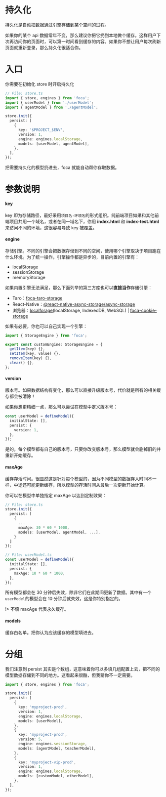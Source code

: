# 持久化

持久化是自动把数据通过引擎存储到某个空间的过程。

如果你的某个 api 数据常年不变，那么建议你把它扔到本地做个缓存，这样用户下次再访问你的页面时，可以第一时间看到缓存的内容。如果你不想让用户每次刷新页面就重新登录，那么持久化很适合你。

# 入口

你需要在初始化 store 时开启持久化

```typescript
// File: store.ts
import { store, engines } from 'foca';
import { userModel } from './userModel';
import { agentModel } from './agentModel';

store.init({
  persist: [
    {
      key: '$PROJECT_$ENV',
      version: 1,
      engine: engines.localStorage,
      models: [userModel, agentModel],
    },
  ],
});
```

把需要持久化的模型扔进去，foca 就能自动帮你存取数据。

# 参数说明

#### key

key 即为存储路径，最好采用`项目名-环境名`的形式组织。纯前端项目如果和其他前端项目共用一个域名，或者在同一域名下，你用 **index.html** 和 **index-test.html** 来访问不同的环境，这很容易导致 key 被覆盖。

#### engine

存储引擎。不同的引擎会把数据存储到不同的空间，使用哪个引擎取决于项目跑在什么环境。为了统一操作，引擎操作都是异步的，目前内置的引擎有：

- localStorage
- sessionStorage
- memoryStorage

如果内置引擎无法满足，那么下面列举的第三方库也可以**直接当作**存储引擎：

- Taro：[foca-taro-storage](https://github.com/foca-js/foca-taro-storage)
- React-Native：[@react-native-async-storage/async-storage](https://www.npmjs.com/package/@react-native-async-storage/async-storage)
- 浏览器：[localforage](https://www.npmjs.com/package/localforage)(localStorage, IndexedDB, WebSQL) | [foca-cookie-storage](https://github.com/foca-js/foca-cookie-storage)

如果有必要，你也可以自己实现一个引擎：

```typescript
import { StorageEngine } from 'foca';

export const customEngine: StorageEngine = {
  getItem(key) {},
  setItem(key, value) {},
  removeItem(key) {},
  clear() {},
};
```

#### version

版本号。如果数据结构有变化，那么可以直接升级版本号，代价就是所有的相关缓存都会被清除！

如果你想更精细一点，那么可以尝试在模型中定义版本号：

```typescript
const userModel = defineModel({
  initialState: [],
  persist: {
    version: 1,
  },
});
```

是的，每个模型都有自己的版本号，只要你改变版本号，那么模型就会删掉旧的并重新开始缓存。

#### maxAge

缓存存活时间。很显然这是针对每个模型的，因为不同模型的数据存入时间不一样，中途还可能更新缓存，所以模型的存活时间从最后一次更新开始计算。

你可以在模型中单独指定 maxAge 以达到定制效果：

```typescript
// File: store.ts
store.init({
  persist: [
    {
      ...
      maxAge: 30 * 60 * 1000,
      models: [userModel, agentModel, ...],
    }
  ]
});

// File: userModel.ts
const userModel = defineModel({
  initialState: [],
  persist: {
    maxAge: 10 * 60 * 1000,
  },
});
```

所有模型都会在 30 分钟后失效，除非它们在此期间更新了数据。其中有一个`userModel`的模型会在 10 分钟后就失效，这是你特别指定的。

!> 不填 maxAge 代表永久缓存。

#### models

缓存白名单。把你认为应该缓存的模型填进去。

# 分组

我们注意到 persist 其实是个数组，这意味着你可以多填几组配置上去，把不同的模型数据存储到不同的地方。这看起来很酷，但我猜你不一定需要。

```typescript
import { store, engines } from 'foca';

store.init({
  persist: [
    {
      key: 'myproject-prod',
      version: 1,
      engine: engines.localStorage,
      models: [userModel],
    },
    {
      key: 'myproject-prod',
      version: 5,
      engine: engines.sessionStorage,
      models: [agentModel, teacherModel],
    },
    {
      key: 'myproject-vip-prod',
      version: 1,
      engine: engines.localStorage,
      models: [customModel, otherModel],
    },
  ],
});
```
